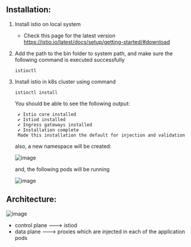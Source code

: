 ## Installation:
1. Install istio on local system 
    - Check this page for the latest version https://istio.io/latest/docs/setup/getting-started/#download

2. Add the path to the bin folder to system path, and make sure the following command is executed successfully
    
    ```
    istioctl
    ``` 

3. Install istio in k8s cluster using command
    
    ```
    istioctl install
    ```

    You should be able to see the following output:
   ```
    ✔ Istio core installed
    ✔ Istiod installed
    ✔ Ingress gateways installed
    ✔ Installation complete                                                                                                
    Made this installation the default for injection and validation
   ```

   also, a new namespace will be created:
   
   ![image](https://github.com/anushkadeshpande/docker-kubernetes/assets/53345232/365f493c-9fd0-4a62-9f79-b284b69281eb)

   and, the following pods will be running

   ![image](https://github.com/anushkadeshpande/docker-kubernetes/assets/53345232/65d80ca1-796f-4113-931b-41137429a06e)

## Architecture:
![image](https://github.com/anushkadeshpande/docker-kubernetes/assets/53345232/98edb7d3-fc60-4f3f-bfad-9de95495e79b)

   - control plane  ---> istiod
   - data plane     ---> proxies which are injected in each of the application pods
